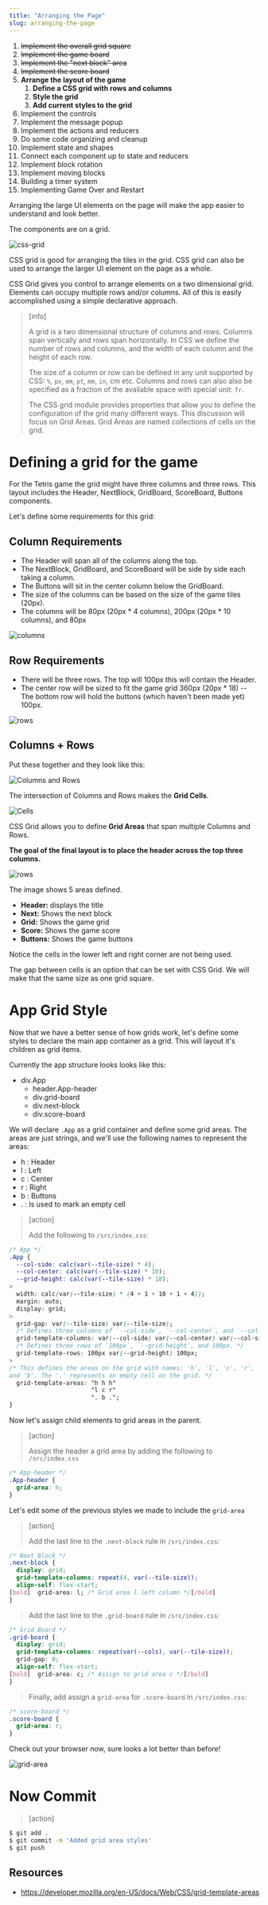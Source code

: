 ```yaml
---
title: "Arranging the Page"
slug: arranging-the-page
---
```


1. ~~Implement the overall grid square~~
1. ~~Implement the game board~~
1. ~~Implement the "next block" area~~
1. ~~Implement the score board~~
1. **Arrange the layout of the game**
    1. **Define a CSS grid with rows and columns**
    1. **Style the grid**
    1. **Add current styles to the grid**
1. Implement the controls
1. Implement the message popup
1. Implement the actions and reducers
1. Do some code organizing and cleanup
1. Implement state and shapes
1. Connect each component up to state and reducers
1. Implement block rotation
1. Implement moving blocks
1. Building a timer system
1. Implementing Game Over and Restart

Arranging the large UI elements on the page will
make the app easier to understand and look better.

The components are on a grid.

![css-grid](assets/css-grid.png)

CSS grid is good for arranging the tiles in the
grid. CSS grid can also be used to arrange the
larger UI element on the page as a whole.

CSS Grid gives you control to arrange elements on
a two dimensional grid. Elements can occupy multiple
rows and/or columns. All of this is easily accomplished
using a simple declarative approach.

> [info]
>
> A grid is a two dimensional structure of columns and rows.
Columns span vertically and rows span horizontally.
In CSS we define the number of rows and columns, and the
width of each column and the height of each row.
>
> The size of a column or row can be defined in any unit
supported by CSS: `%`, `px`, `em`, `pt`, `mm`, `in`, cm etc.
Columns and rows can also also be specified as a fraction
of the available space with special unit: `fr`.
>
> The CSS grid module provides properties that allow you
to define the configuration of the grid many different
ways. This discussion will focus on Grid Areas. Grid Areas
are named collections of cells on the grid.

# Defining a grid for the game

For the Tetris game the grid might have three columns and three rows. This layout includes the Header, NextBlock, GridBoard, ScoreBoard, Buttons components.

Let's define some requirements for this grid:

## Column Requirements

- The Header will span all of the columns along the top.
- The NextBlock, GridBoard, and ScoreBoard will be side by side each taking a column.
- The Buttons will sit in the center column below the GridBoard.
- The size of the columns can be based on the size of the game tiles (20px).
- The columns will be 80px (20px * 4 columns), 200px (20px * 10 columns), and 80px

![columns](./assets/tetris-grid-columns.png)

## Row Requirements

- There will be three rows.
The top will 100px this will contain the Header.
- The center row will be sized to fit the game grid 360px (20px * 18) -- The bottom row will hold the buttons (which haven't been made yet) 100px.

![rows](./assets/tetris-grid-rows.png)

## Columns + Rows

Put these together and they look like this:

![Columns and Rows](./assets/tetris-grid-cols-rows.png)

The intersection of Columns and Rows makes the **Grid Cells**.

![Cells](./assets/tetris-grid-cells.png)

CSS Grid allows you to define **Grid Areas** that span
multiple Columns and Rows.

**The goal of the final layout is to place the header across
the top three columns.**

![rows](./assets/tetris-grid-areas.png)

The image shows 5 areas defined.

- **Header:** displays the title
- **Next:** Shows the next block
- **Grid:** Shows the game grid
- **Score:** Shows the game score
- **Buttons:** Shows the game buttons

Notice the cells in the lower left and right corner are
not being used.

The gap between cells is an option that can be set with
CSS Grid. We will make that the same size as one grid square.

# App Grid Style

Now that we have a better sense of how grids work, let's define some styles to declare the main app container as a grid. This will layout it's children as grid items.

Currently the app structure looks looks like this:  

- div.App
  - header.App-header
  - div.grid-board
  - div.next-block
  - div.score-board

We will declare `.App` as a grid container and define some grid areas.
The areas are just strings, and we'll use the following names to represent the areas:

- h : Header
- l : Left
- c : Center
- r : Right
- b : Buttons
- . : Is used to mark an empty cell

> [action]
>
> Add the following to `/src/index.css`:
>
```CSS
/* App */
.App {
  --col-side: calc(var(--tile-size) * 4);
  --col-center: calc(var(--tile-size) * 10);
  --grid-height: calc(var(--tile-size) * 18);
>
  width: calc(var(--tile-size) * (4 + 1 + 10 + 1 + 4));
  margin: auto;
  display: grid;
>
  grid-gap: var(--tile-size) var(--tile-size);
  /* Defines three columns of `--col-side`, `--col-center`, and `--col-side` widths. */
  grid-template-columns: var(--col-side) var(--col-center) var(--col-side);
  /* Defines three rows of `100px`, `--grid-height`, and 100px. */
  grid-template-rows: 100px var(--grid-height) 100px;
>
/* This defines the areas on the grid with names: 'h', 'l', 'c', 'r',
and 'b'. The '.' represents an empty cell on the grid. */
  grid-template-areas: "h h h"
                       "l c r"
                       ". b .";
}
```

Now let's assign child elements to grid areas in the parent.

> [action]
>
> Assign the header a grid area by adding the following to `/src/index.css`
>
```CSS
/* App-header */
.App-header {
  grid-area: h;
}
```

Let's edit some of the previous styles we made to include the `grid-area`

> [action]
>
> Add the last line to the `.next-block` rule in `/src/index.css`:
>
```CSS
/* Next Block */
.next-block {
  display: grid;
  grid-template-columns: repeat(4, var(--tile-size));
  align-self: flex-start;
[bold]  grid-area: l; /* Grid area l left column */[/bold]
}
```
>
> Add the last line to the `.grid-board` rule in `/src/index.css`:
>
```CSS
/* Grid Board */
.grid-board {
  display: grid;
  grid-template-columns: repeat(var(--cols), var(--tile-size));
  grid-gap: 0;
  align-self: flex-start;
[bold]  grid-area: c; /* Assign to grid area c */[/bold]
}
```
>
> Finally, add assign a `grid-area` for `.score-board` in `/src/index.css`:
>
```CSS
/* score-board */
.score-board {
  grid-area: r;
}
```

Check out your browser now, sure looks a lot better than before!

![grid-area](assets/grid-area.png)

# Now Commit

>[action]
>
```bash
$ git add .
$ git commit -m 'Added grid area styles'
$ git push
```

## Resources

- https://developer.mozilla.org/en-US/docs/Web/CSS/grid-template-areas
